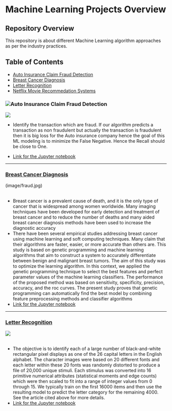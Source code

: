# Machine Learning Projects Overview
## Repository Overview
This repository is about different Machine Learning algorithm approaches as per the industry practices.

## Table of Contents
- [Auto Insurance Claim Fraud Detection](#section1)<br>
- [Breast Cancer Diagnosis](#section2)<br>
- [Letter Recognition](#section3)<br>
- [Netflix Movie Recommedation Systems](#section4)<br>

<a id=section1></a>
### ![Auto Insurance Claim Fraud Detection](https://github.com/urvipasad/Machine-Learning-and-Recommedation-System-Projects/tree/master/Auto%20Insurance%20Claim%20Detection)
![](https://github.com/urvipasad/Machine-Learning-and-Recommedation-System-Projects/blob/master/Auto%20Insurance%20Claim%20Detection/Auto%20Insurance%20Fraud.jpg)
- Identify the transaction which are fraud. If our algorithm predicts a transaction as non fraudulent but actually the transaction is fraudulent then it is big loss for the Auto insurance company hence the goal of this ML modeling is to minimize the False Negative. Hence the Recall should be close to One.

- [Link for the Jupyter notebook](./ML%20Auto%20Insurance%20Claim%20Detection.ipynb)

___
<a id=section2></a>
### [Breast Cancer Diagnosis](./Breast%20Cancer%20Diagnosis)
(image/fraud.jpg)<br><br>
- Breast cancer is a prevalent cause of death, and it is the only type of cancer that is widespread among women worldwide. Many imaging techniques have been developed for early detection and treatment of breast cancer and to reduce the number of deaths and many aided breast cancer diagnosis methods have been used to increase the diagnostic accuracy 
- There have been several empirical studies addressing breast cancer using machine learning and soft computing techniques. Many claim that their algorithms are faster, easier, or more accurate than others are. This study is based on genetic programming and machine learning algorithms that aim to construct a system to accurately differentiate between benign and malignant breast tumors. The aim of this study was to optimize the learning algorithm. In this context, we applied the genetic programming technique to select the best features and perfect parameter values of the machine learning classifiers. The performance of the proposed method was based on sensitivity, specificity, precision, accuracy, and the roc curves. The present study proves that genetic programming can automatically find the best model by combining feature preprocessing methods and classifier algorithms
- [Link for the Jupyter notebook](./Breast%20Cancer%20Diagnosis.ipynb)

___
<a id=section3></a>
### [Letter Recognition](./LetterRecognition)
![](https://github.com/urvipasad/Machine-Learning-and-Recommedation-System-Projects/blob/master/Letter%20Recognition/Letter%20Recognition.png)<br><br>
- The objective is to identify each of a large number of black-and-white rectangular pixel displays as one of the 26 capital letters in the English alphabet. The character images were based on 20 different fonts and each letter within these 20 fonts was randomly distorted to produce a file of 20,000 unique stimuli. Each stimulus was converted into 16 primitive numerical attributes (statistical moments and edge counts) which were then scaled to fit into a range of integer values from 0 through 15. We typically train on the first 16000 items and then use the resulting model to predict the letter category for the remaining 4000. See the article cited above for more details.
- [Link for the Jupyter notebook](https://github.com/urvipasad/Machine-Learning-and-Recommedation-System-Projects/blob/master/Letter%20Recognition/Letter%20Recognization%20Term%204%20Project.ipynb)

